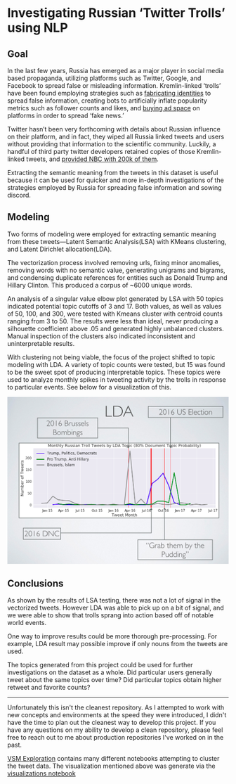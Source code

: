 # Investigating Russian ‘Twitter Trolls’ using NLP

## Goal

In the last few years, Russia has emerged as a major player in social media based propaganda, utilizing platforms such as Twitter, Google, and Facebook to spread false or misleading information. Kremlin-linked ‘trolls’ have been found employing strategies such as [fabricating identities](https://www.vox.com/policy-and-politics/2017/10/19/16504510/ten-gop-twitter-russia) to spread false information, creating bots to artificially inflate popularity metrics such as follower counts and likes, and [buying ad space](https://www.nytimes.com/2017/11/01/us/politics/russia-2016-election-facebook.html) on platforms in order to spread ‘fake news.’

Twitter hasn’t been very forthcoming with details about Russian influence on their platform, and in fact, they wiped all Russia linked tweets and users without providing that information to the scientific community.  Luckily, a handful of third party twitter developers retained copies of those Kremlin-linked tweets, and [provided NBC with 200k of them](https://www.nbcnews.com/tech/social-media/now-available-more-200-000-deleted-russian-troll-tweets-n844731).

Extracting the semantic meaning from the tweets in this dataset is useful because it can be used for quicker and more in-depth investigations of the strategies employed by Russia for spreading false information and sowing discord.

## Modeling
Two forms of modeling were employed for extracting semantic meaning from these tweets—Latent Semantic Analysis(LSA) with KMeans clustering, and Latent Dirichlet allocation(LDA).

The vectorization process involved removing urls, fixing minor anomalies, removing words with no semantic value, generating unigrams and bigrams, and condensing duplicate references for entities such as Donald Trump and Hillary Clinton. This produced a corpus of ~6000 unique words.

An analysis of a singular value elbow plot generated by LSA with 50 topics indicated potential topic cutoffs of 3 and 17. Both values, as well as values of 50, 100, and 300, were tested with Kmeans cluster with centroid counts ranging from 3 to 50. The results were less than ideal, never producing a silhouette coefficient above .05 and generated highly unbalanced clusters. Manual inspection of the clusters also indicated inconsistent and uninterpretable results.

With clustering not being viable, the focus of the project shifted to topic modeling with LDA. A variety of topic counts were tested, but 15 was found to be the sweet spot of producing interpretable topics. These topics were used to analyze monthly spikes in tweeting activity by the trolls in response to particular events. See below for a visualization of this.

![](/images/lda_with_dates.png)

## Conclusions
As shown by the results of LSA testing, there was not a lot of signal in the vectorized tweets. However LDA was able to pick up on a bit of signal, and we were able to show that trolls sprang into action based off of notable world events.

One way to improve results could be more thorough pre-processing. For example, LDA result may possible improve if only nouns from the tweets are used.

The topics generated from this project could be used for further investigations on the dataset as a whole. Did particular users generally tweet about the same topics over time? Did particular topics obtain higher retweet and favorite counts?

____

Unfortunately this isn't the cleanest repository. As I attempted to work with new concepts and environments at the speed they were introduced, I didn't have the time to plan out the cleanest way to develop this project. If you have any questions on my ability to develop a clean repository, please feel free to reach out to me about production repositories I've worked on in the past.

[VSM Exploration](/VSM%20Exploration) contains many different notebooks attempting to cluster the tweet data.
The visualization mentioned above was generate via the [visualizations notebook](visualizations.ipynb)